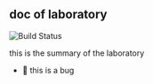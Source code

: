 ## doc of laboratory
![Build Status](https://img.shields.io/badge/build-passing-brightgreen)

this is the summary of the laboratory
- :bug: this is a bug

